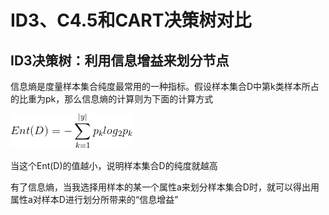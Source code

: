

# ID3、C4.5和CART决策树对比


## ID3决策树：利用信息增益来划分节点


信息熵是度量样本集合纯度最常用的一种指标。假设样本集合D中第k类样本所占的比重为pk，那么信息熵的计算则为下面的计算方式

![image](https://github.com/xiaoxingchen505/Machine_Learning/blob/main/images/eq1.png)

当这个Ent(D)的值越小，说明样本集合D的纯度就越高

有了信息熵，当我选择用样本的某一个属性a来划分样本集合D时，就可以得出用属性a对样本D进行划分所带来的“信息增益”